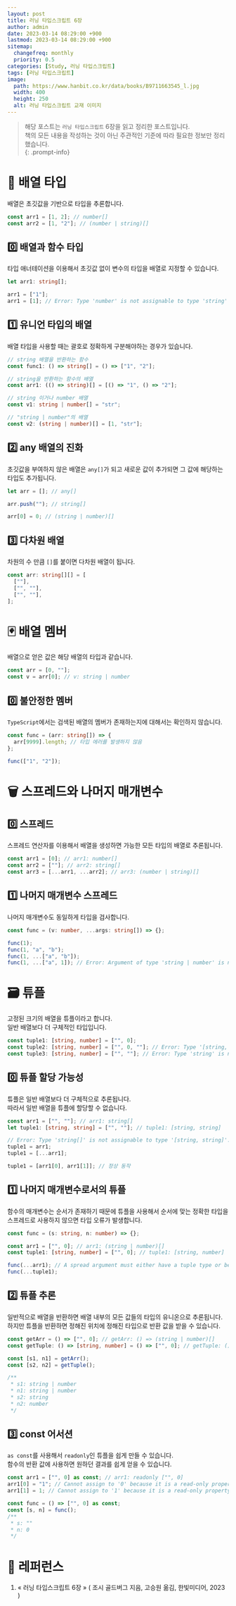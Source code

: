 ```yaml
---
layout: post
title: 러닝 타입스크립트 6장
author: admin
date: 2023-03-14 08:29:00 +900
lastmod: 2023-03-14 08:29:00 +900
sitemap:
  changefreq: monthly
  priority: 0.5
categories: [Study, 러닝 타입스크립트]
tags: [러닝 타입스크립트]
image:
  path: https://www.hanbit.co.kr/data/books/B9711663545_l.jpg
  width: 400
  height: 250
  alt: 러닝 타입스크립트 교재 이미지
---
```


> 해당 포스트는 `러닝 타입스크립트` 6장을 읽고 정리한 포스트입니다.<br />책의 모든 내용을 작성하는 것이 아닌 주관적인 기준에 따라 필요한 정보만 정리했습니다.<br />
{: .prompt-info}

# 📇 배열 타입
배열은 초깃값을 기반으로 타입을 추론합니다.<br />

```ts
const arr1 = [1, 2]; // number[]
const arr2 = [1, "2"]; // (number | string)[]
```

## 0️⃣ 배열과 함수 타입
타입 애너테이션을 이용해서 초깃값 없이 변수의 타입을 배열로 지정할 수 있습니다.<br />

```ts
let arr1: string[];

arr1 = ["1"];
arr1 = [1]; // Error: Type 'number' is not assignable to type 'string'
```

## 1️⃣ 유니언 타입의 배열
배열 타입을 사용할 때는 괄호로 정확하게 구분해야하는 경우가 있습니다.<br />

```ts
// string 배열을 반환하는 함수
const func1: () => string[] = () => ["1", "2"];

// string을 반환하는 함수의 배열
const arr1: (() => string)[] = [() => "1", () => "2"];

// string 이거나 number 배열
const v1: string | number[] = "str";

// "string | number"의 배열
const v2: (string | number)[] = [1, "str"];
```

## 2️⃣ any 배열의 진화
초깃값을 부여하지 않은 배열은 `any[]`가 되고 새로운 값이 추가되면 그 값에 해당하는 타입도 추가됩니다.<br />

```ts
let arr = []; // any[]

arr.push(""); // string[]

arr[0] = 0; // (string | number)[]
```

## 3️⃣ 다차원 배열
차원의 수 만큼 `[]`를 붙이면 다차원 배열이 됩니다.<br />

```ts
const arr: string[][] = [
  [""],
  ["", ""],
  ["", ""],
];
```

# 🃏 배열 멤버
배열으로 얻은 값은 해당 배열의 타입과 같습니다.<br />

```ts
const arr = [0, ""];
const v = arr[0]; // v: string | number
```

## 0️⃣ 불안정한 멤버
`TypeScript`에서는 검색된 배열의 멤버가 존재하는지에 대해서는 확인하지 않습니다.<br />

```ts
const func = (arr: string[]) => {
  arr[9999].length; // 타입 에러를 발생하지 않음
};

func(["1", "2"]);
```

# 🗑️ 스프레드와 나머지 매개변수
## 0️⃣ 스프레드
스프레드 연산자를 이용해서 배열을 생성하면 가능한 모든 타입의 배열로 추론됩니다.<br />

```ts
const arr1 = [0]; // arr1: number[]
const arr2 = [""]; // arr2: string[]
const arr3 = [...arr1, ...arr2]; // arr3: (number | string)[]
```

## 1️⃣ 나머지 매개변수 스프레드
나머지 매개변수도 동일하게 타입을 검사합니다.<br />

```ts
const func = (v: number, ...args: string[]) => {};

func(1);
func(1, "a", "b");
func(1, ...["a", "b"]);
func(1, ...["a", 1]); // Error: Argument of type 'string | number' is not assignable to parameter of type 'string'
```

# 🗃️ 튜플
고정된 크기의 배열을 튜플이라고 합니다.<br />
일반 배열보다 더 구체적인 타입입니다.<br />

```ts
const tuple1: [string, number] = ["", 0];
const tuple2: [string, number] = ["", 0, ""]; // Error: Type '[string, number, string]' is not assignable to type '[string, number]'.
const tuple3: [string, number] = ["", ""]; // Error: Type 'string' is not assignable to type 'number'.
```

## 0️⃣ 튜플 할당 가능성
튜플은 일반 배열보다 더 구체적으로 추론됩니다.<br />
따라서 일반 배열을 튜플에 할당할 수 없습니다.<br />

```ts
const arr1 = ["", ""]; // arr1: string[]
let tuple1: [string, string] = ["", ""]; // tuple1: [string, string]

// Error: Type 'string[]' is not assignable to type '[string, string]'.
tuple1 = arr1;
tuple1 = [...arr1];

tuple1 = [arr1[0], arr1[1]]; // 정상 동작
```

## 1️⃣ 나머지 매개변수로서의 튜플
함수의 매개변수는 순서가 존재하기 때문에 튜플을 사용해서 순서에 맞는 정확한 타입을 스프레드로 사용하지 않으면 타입 오류가 발생합니다.<br />

```ts
const func = (s: string, n: number) => {};

const arr1 = ["", 0]; // arr1: (string | number)[]
const tuple1: [string, number] = ["", 0]; // tuple1: [string, number]

func(...arr1); // A spread argument must either have a tuple type or be passed to a rest parameter.
func(...tuple1);
```

## 2️⃣ 튜플 추론
일반적으로 배열을 반환하면 배열 내부의 모든 값들의 타입의 유니온으로 추론됩니다.<br />
하지만 튜플을 반환하면 정해진 위치에 정해진 타입으로 반환 값을 받을 수 있습니다.<br />

```ts
const getArr = () => ["", 0]; // getArr: () => (string | number)[]
const getTuple: () => [string, number] = () => ["", 0]; // getTuple: () => [string, number]

const [s1, n1] = getArr();
const [s2, n2] = getTuple();

/**
 * s1: string | number
 * n1: string | number
 * s2: string
 * n2: number
 */
```

## 3️⃣ const 어서션
`as const`를 사용해서 `readonly`인 튜플을 쉽게 만들 수 있습니다.<br />
함수의 반환 값에 사용하면 원하던 결과를 쉽게 얻을 수 있습니다.<br />

```ts
const arr1 = ["", 0] as const; // arr1: readonly ["", 0]
arr1[0] = "1"; // Cannot assign to '0' because it is a read-only property.
arr1[1] = 1; // Cannot assign to '1' because it is a read-only property.

const func = () => ["", 0] as const;
const [s, n] = func();
/**
 * s: ""
 * n: 0
 */
```

# 📮 레퍼런스
1. « 러닝 타입스크립트 6장 » ( 조시 골드버그 지음, 고승원 옮김, 한빛미디어, 2023 )